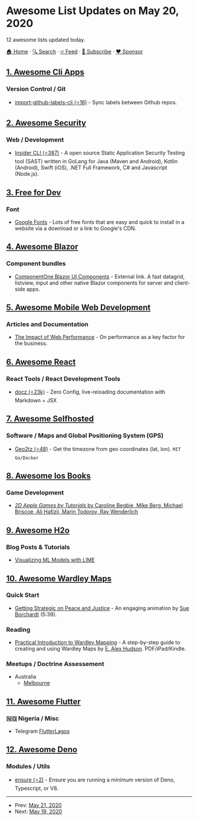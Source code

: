 # Awesome List Updates on May 20, 2020

12 awesome lists updated today.

[🏠 Home](/README.md) · [🔍 Search](https://www.trackawesomelist.com/search/) · [🔥 Feed](https://www.trackawesomelist.com/rss.xml) · [📮 Subscribe](https://trackawesomelist.us17.list-manage.com/subscribe?u=d2f0117aa829c83a63ec63c2f&id=36a103854c) · [❤️  Sponsor](https://github.com/sponsors/theowenyoung)



## [1. Awesome Cli Apps](/content/agarrharr/awesome-cli-apps/README.md)

### Version Control / Git

*   [import-github-labels-cli (⭐16)](https://github.com/abhijithvijayan/import-github-labels-cli) - Sync labels between Github repos.

## [2. Awesome Security](/content/sbilly/awesome-security/README.md)

### Web / Development

*   [Insider CLI (⭐387)](https://github.com/insidersec/insider) - A open source Static Application Security Testing tool (SAST) written in GoLang for Java (Maven and Android), Kotlin (Android), Swift (iOS), .NET Full Framework, C# and Javascript (Node.js).

## [3. Free for Dev](/content/ripienaar/free-for-dev/README.md)

### Font

*   [Google Fonts](https://fonts.google.com/) - Lots of free fonts that are easy and quick to install in a website via a download or a link to Google's CDN.

## [4. Awesome Blazor](/content/AdrienTorris/awesome-blazor/README.md)

### Component bundles

*   [ComponentOne Blazor UI Components](https://www.grapecity.com/componentone/blazor-ui-controls) - External link. A fast datagrid, listview, input and other native Blazor components for server and client-side apps.

## [5. Awesome Mobile Web Development](/content/myshov/awesome-mobile-web-development/README.md)

### Articles and Documentation

*   [The Impact of Web Performance](https://simplified.dev/performance/impact-of-web-performance) - On performance as a key factor for the business.

## [6. Awesome React](/content/enaqx/awesome-react/README.md)

### React Tools / React Development Tools

*   [docz (⭐23k)](https://github.com/doczjs/docz) - Zero Config, live-reloading documentation with Markdown + JSX

## [7. Awesome Selfhosted](/content/awesome-selfhosted/awesome-selfhosted/README.md)

### Software / Maps and Global Positioning System (GPS)

*   [Geo2tz (⭐48)](https://github.com/noandrea/geo2tz) - Get the timezone from geo coordinates (lat, lon). `MIT` `Go/Docker`

## [8. Awesome Ios Books](/content/bystritskiy/awesome-ios-books/README.md)

### Game Development

*   [*2D Apple Games by Tutorials* by Caroline Begbie, Mike Berg, Michael Briscoe, Ali Hafizji, Marin Todorov, Ray Wenderlich](https://store.raywenderlich.com/products/3d-apple-games-by-tutorials)

## [9. Awesome H2o](/content/h2oai/awesome-h2o/README.md)

### Blog Posts & Tutorials

*   [Visualizing ML Models with LIME](https://uc-r.github.io/lime)

## [10. Awesome Wardley Maps](/content/wardley-maps-community/awesome-wardley-maps/README.md)

### Quick Start

*   [Getting Strategic on Peace and Justice](https://vimeo.com/363571089) - An engaging animation by [Sue Borchardt](https://vimeo.com/researchartist) (5:39).

### Reading

*   [Practical Introduction to Wardley Mapping](https://leanpub.com/practicalintroductiontowardleymapping) - A step-by-step guide to creating and using Wardley Maps by [E. Alex Hudson](https://twitter.com/ealexhudson). PDF/iPad/Kindle.

### Meetups / Doctrine Assessement

*   Australia
    *   [Melbourne](https://www.meetup.com/Wardley-Mapping-Online-Meetup-AEST-AEDT-timezone/)

## [11. Awesome Flutter](/content/Solido/awesome-flutter/README.md)

### 🇳🇬 Nigeria / Misc

*   Telegram [FlutterLagos](https://t.me/joinchat/PAH0fVA0l7F_zMM537lo9w)

## [12. Awesome Deno](/content/denolib/awesome-deno/README.md)

### Modules / Utils

*   [ensure (⭐2)](https://github.com/eankeen/ensure) - Ensure you are running a minimum version of Deno, Typescript, or V8.

---

- Prev: [May 21, 2020](/content/2020/05/21/README.md)
- Next: [May 19, 2020](/content/2020/05/19/README.md)